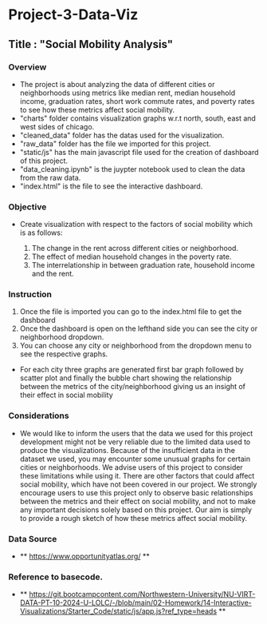 # Project-3-Data-Viz
## Title : "Social Mobility Analysis"
### Overview 
- The project is about analyzing the data of different cities or neighborhoods using metrics like median rent, median household income, graduation rates, short work commute rates, and poverty rates to see how these metrics affect social mobility.
- "charts" folder contains visualization graphs w.r.t north, south, east and west sides of chicago.
- "cleaned_data" folder has the datas used for the visualization.
- "raw_data" folder has the file we imported for this project.
- "static/js" has the main javascript file used for the creation of dashboard of this project. 
- "data_cleaning.ipynb" is the juypter notebook used to clean the data from the raw data.
- "index.html" is the file to see the interactive dashboard.

### Objective
- Create visualization with respect to the factors of social mobility which is as follows:

    1. The change in the rent across different cities or neighborhood.
    2. The effect of median household changes in the poverty rate.
    3. The interrelationship in between graduation rate, household income and the rent.

### Instruction 
1. Once the file is imported you can go to the index.html file to get the dashboard
2. Once the dashboard is open on the lefthand side you can see the city or neighborhood dropdown.
3. You can choose any city or neighborhood from the dropdown menu to see the respective graphs.
- For each city three graphs are generated first bar graph followed by scatter plot and finally the bubble chart showing the relationship between the metrics of the city/neighborhood giving us an insight of their effect in social mobility 

### Considerations 
- We would like to inform the users that the data we used for this project development might not be very reliable due to the limited data used to produce the visualizations. Because of the insufficient data in the dataset we used, you may encounter some unusual graphs for certain cities or neighborhoods. We advise users of this project to consider these limitations while using it. There are other factors that could affect social mobility, which have not been covered in our project. We strongly encourage users to use this project only to observe basic relationships between the metrics and their effect on social mobility, and not to make any important decisions solely based on this project. Our aim is simply to provide a rough sketch of how these metrics affect social mobility.

### Data Source 
- ** https://www.opportunityatlas.org/ **

### Reference to basecode.
- ** https://git.bootcampcontent.com/Northwestern-University/NU-VIRT-DATA-PT-10-2024-U-LOLC/-/blob/main/02-Homework/14-Interactive-Visualizations/Starter_Code/static/js/app.js?ref_type=heads **

